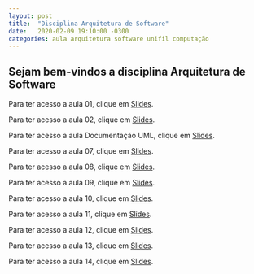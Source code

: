 ```yaml
---
layout: post
title:  "Disciplina Arquitetura de Software"
date:   2020-02-09 19:10:00 -0300
categories: aula arquitetura software unifil computação
---
```

## Sejam bem-vindos a disciplina **Arquitetura de Software**

Para ter acesso a aula 01, clique em [Slides][aula01].

Para ter acesso a aula 02, clique em [Slides][aula02].

Para ter acesso a aula Documentação UML, clique em [Slides][aula_doc_uml].

Para ter acesso a aula 07, clique em [Slides][aula07].

Para ter acesso a aula 08, clique em [Slides][aula08].

Para ter acesso a aula 09, clique em [Slides][aula09].

Para ter acesso a aula 10, clique em [Slides][aula10].

Para ter acesso a aula 11, clique em [Slides][aula11].

Para ter acesso a aula 12, clique em [Slides][aula12].

Para ter acesso a aula 13, clique em [Slides][aula13].

Para ter acesso a aula 14, clique em [Slides][aula14].

[aula01]: /unifil/arquitetura-software/slides/aula01/index.html
[aula02]: /unifil/arquitetura-software/slides/aula02/index.html
[aula_doc_uml]: /unifil/arquitetura-software/slides/aula_doc_uml/index.html
[aula04]: /unifil/arquitetura-software/slides/aula04/index.html
[aula05]: /unifil/arquitetura-software/slides/aula05/index.html
[aula06]: /unifil/arquitetura-software/slides/aula06/index.html
[aula07]: /unifil/arquitetura-software/slides/aula07/index.html
[aula08]: /unifil/arquitetura-software/slides/aula08/index.html
[aula09]: /unifil/arquitetura-software/slides/aula09/index.html
[aula10]: /unifil/arquitetura-software/slides/aula10/index.html
[aula11]: /unifil/arquitetura-software/slides/aula11/index.html
[aula12]: /unifil/arquitetura-software/slides/aula12/index.html
[aula13]: /unifil/arquitetura-software/slides/aula13/index.html
[aula14]: /unifil/arquitetura-software/slides/aula14/index.html
